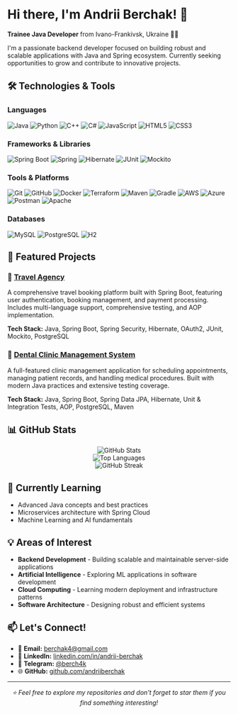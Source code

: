 # Hi there, I'm Andrii Berchak! 👋

**Trainee Java Developer** from Ivano-Frankivsk, Ukraine 💛💙

I'm a passionate backend developer focused on building robust and scalable applications with Java and Spring ecosystem. Currently seeking opportunities to grow and contribute to innovative projects.

## 🛠️ Technologies & Tools

### Languages
![Java](https://img.shields.io/badge/-Java-007396?style=flat-square&logo=java&logoColor=white)
![Python](https://img.shields.io/badge/-Python-3776AB?style=flat-square&logo=python&logoColor=white)
![C++](https://img.shields.io/badge/-C++-00599C?style=flat-square&logo=cplusplus&logoColor=white)
![C#](https://img.shields.io/badge/-C%23-239120?style=flat-square&logo=csharp&logoColor=white)
![JavaScript](https://img.shields.io/badge/-JavaScript-F7DF1E?style=flat-square&logo=javascript&logoColor=black)
![HTML5](https://img.shields.io/badge/-HTML5-E34F26?style=flat-square&logo=html5&logoColor=white)
![CSS3](https://img.shields.io/badge/-CSS3-1572B6?style=flat-square&logo=css3&logoColor=white)

### Frameworks & Libraries
![Spring Boot](https://img.shields.io/badge/-Spring%20Boot-6DB33F?style=flat-square&logo=springboot&logoColor=white)
![Spring](https://img.shields.io/badge/-Spring-6DB33F?style=flat-square&logo=spring&logoColor=white)
![Hibernate](https://img.shields.io/badge/-Hibernate-59666C?style=flat-square&logo=hibernate&logoColor=white)
![JUnit](https://img.shields.io/badge/-JUnit-25A162?style=flat-square&logo=junit5&logoColor=white)
![Mockito](https://img.shields.io/badge/-Mockito-78A641?style=flat-square&logo=mockito&logoColor=white)

### Tools & Platforms
![Git](https://img.shields.io/badge/-Git-F05032?style=flat-square&logo=git&logoColor=white)
![GitHub](https://img.shields.io/badge/-GitHub-181717?style=flat-square&logo=github&logoColor=white)
![Docker](https://img.shields.io/badge/-Docker-2496ED?style=flat-square&logo=docker&logoColor=white)
![Terraform](https://img.shields.io/badge/-Terraform-623CE4?style=flat-square&logo=terraform&logoColor=white)
![Maven](https://img.shields.io/badge/-Maven-C71A36?style=flat-square&logo=apachemaven&logoColor=white)
![Gradle](https://img.shields.io/badge/-Gradle-02303A?style=flat-square&logo=gradle&logoColor=white)
![AWS](https://img.shields.io/badge/-AWS-232F3E?style=flat-square&logo=amazonaws&logoColor=white)
![Azure](https://img.shields.io/badge/-Azure-0078D4?style=flat-square&logo=microsoftazure&logoColor=white)
![Postman](https://img.shields.io/badge/-Postman-FF6C37?style=flat-square&logo=postman&logoColor=white)
![Apache](https://img.shields.io/badge/-Apache-D22128?style=flat-square&logo=apache&logoColor=white)

### Databases
![MySQL](https://img.shields.io/badge/-MySQL-4479A1?style=flat-square&logo=mysql&logoColor=white)
![PostgreSQL](https://img.shields.io/badge/-PostgreSQL-336791?style=flat-square&logo=postgresql&logoColor=white)
![H2](https://img.shields.io/badge/-H2-1021FF?style=flat-square&logo=h2&logoColor=white)

## 🚀 Featured Projects

### 🏢 [Travel Agency](https://github.com/andriiberchak/travel-agency)
A comprehensive travel booking platform built with Spring Boot, featuring user authentication, booking management, and payment processing. Includes multi-language support, comprehensive testing, and AOP implementation.

**Tech Stack:** Java, Spring Boot, Spring Security, Hibernate, OAuth2, JUnit, Mockito, PostgreSQL

### 🦷 [Dental Clinic Management System](https://github.com/andriiberchak/dental-clinic)
A full-featured clinic management application for scheduling appointments, managing patient records, and handling medical procedures. Built with modern Java practices and extensive testing coverage.

**Tech Stack:** Java, Spring Boot, Spring Data JPA, Hibernate, Unit & Integration Tests, AOP, PostgreSQL, Maven

## 📊 GitHub Stats

<div align="center">
  <img src="https://github-readme-stats.vercel.app/api?username=andriiberchak&show_icons=true&theme=radical&hide_border=true" alt="GitHub Stats" />
</div>

<div align="center">
  <img src="https://github-readme-stats.vercel.app/api/top-langs/?username=andriiberchak&layout=compact&theme=radical&hide_border=true" alt="Top Languages" />
</div>

<div align="center">
  <img src="https://github-readme-streak-stats.herokuapp.com/?user=andriiberchak&theme=radical&hide_border=true" alt="GitHub Streak" />
</div>

## 🌱 Currently Learning

- Advanced Java concepts and best practices
- Microservices architecture with Spring Cloud
- Machine Learning and AI fundamentals

## 💡 Areas of Interest

- **Backend Development** - Building scalable and maintainable server-side applications
- **Artificial Intelligence** - Exploring ML applications in software development
- **Cloud Computing** - Learning modern deployment and infrastructure patterns
- **Software Architecture** - Designing robust and efficient systems

## 📫 Let's Connect!

- 📧 **Email:** berchak4@gmail.com
- 💼 **LinkedIn:** [linkedin.com/in/andrii-berchak](https://www.linkedin.com/in/andrii-berchak/)
- 📱 **Telegram:** [@berch4k](https://t.me/berch4k)
- 🌐 **GitHub:** [github.com/andriiberchak](https://github.com/andriiberchak)

---

<div align="center">
  <i>⭐ Feel free to explore my repositories and don't forget to star them if you find something interesting!</i>
</div>
